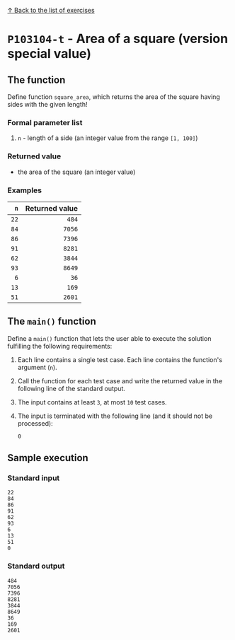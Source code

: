 
[↑ Back to the list of exercises](./README.md)

# `P103104-t` - Area of a square (version special value)

## The function

Define function `square_area`, which returns the area of the square having sides with the given length!

### Formal parameter list

1. `n` - length of a side (an integer value from the range `[1, 100]`)

### Returned value

* the area of the square (an integer value)

### Examples

| `n` | Returned value | 
| ---: | --: | 
| `22` | `484` | 
| `84` | `7056` | 
| `86` | `7396` | 
| `91` | `8281` | 
| `62` | `3844` | 
| `93` | `8649` | 
| `6` | `36` | 
| `13` | `169` | 
| `51` | `2601` | 

## The `main()` function

Define a `main()` function that lets the user able to execute the solution fulfilling the following requirements:

1. Each line contains a single test case. Each line contains the function's argument (`n`).
1. Call the function for each test case and write the returned value in the following line of the standard output.
1. The input contains at least `3`, at most `10` test cases.
1. The input is terminated with the following line (and it should not be processed):

	```
	0
	```

## Sample execution

### Standard input

```
22
84
86
91
62
93
6
13
51
0
```

### Standard output

```
484
7056
7396
8281
3844
8649
36
169
2601
```